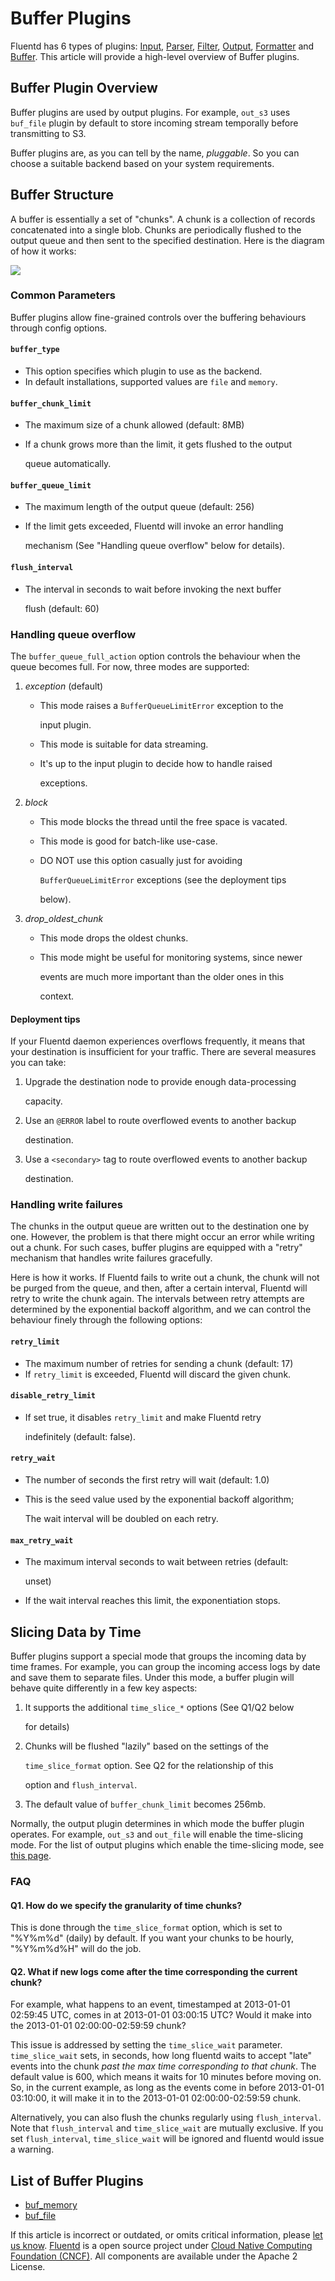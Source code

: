 # Buffer Plugins

Fluentd has 6 types of plugins: [Input](../input/), [Parser](../parser/), [Filter](../filter/), [Output](../output/), [Formatter](../formatter/) and [Buffer](./). This article will provide a high-level overview of Buffer plugins.

## Buffer Plugin Overview

Buffer plugins are used by output plugins. For example, `out_s3` uses `buf_file` plugin by default to store incoming stream temporally before transmitting to S3.

Buffer plugins are, as you can tell by the name, _pluggable_. So you can choose a suitable backend based on your system requirements.

## Buffer Structure

A buffer is essentially a set of "chunks". A chunk is a collection of records concatenated into a single blob. Chunks are periodically flushed to the output queue and then sent to the specified destination. Here is the diagram of how it works:

[![](../.gitbook/assets/buffer-internal-and-parameters%20%281%29.png)](https://github.com/fluent/fluentd-docs-gitbook/tree/a50cb1d564e1285c59b91c7fade2bf80f05394ce/images/buffer-internal-and-parameters.png)

### Common Parameters

Buffer plugins allow fine-grained controls over the buffering behaviours through config options.

#### `buffer_type`

* This option specifies which plugin to use as the backend.
* In default installations, supported values are `file` and `memory`.

#### `buffer_chunk_limit`

* The maximum size of a chunk allowed \(default: 8MB\)
* If a chunk grows more than the limit, it gets flushed to the output

  queue automatically.

#### `buffer_queue_limit`

* The maximum length of the output queue \(default: 256\)
* If the limit gets exceeded, Fluentd will invoke an error handling

  mechanism \(See "Handling queue overflow" below for details\).

#### `flush_interval`

* The interval in seconds to wait before invoking the next buffer

  flush \(default: 60\)

### Handling queue overflow

The `buffer_queue_full_action` option controls the behaviour when the queue becomes full. For now, three modes are supported:

1. _exception_ \(default\)
   * This mode raises a `BufferQueueLimitError` exception to the

     input plugin.

   * This mode is suitable for data streaming.
   * It's up to the input plugin to decide how to handle raised

     exceptions.
2. _block_
   * This mode blocks the thread until the free space is vacated.
   * This mode is good for batch-like use-case.
   * DO NOT use this option casually just for avoiding

     `BufferQueueLimitError` exceptions \(see the deployment tips

     below\).
3. _drop\_oldest\_chunk_
   * This mode drops the oldest chunks.
   * This mode might be useful for monitoring systems, since newer

     events are much more important than the older ones in this

     context.

#### Deployment tips

If your Fluentd daemon experiences overflows frequently, it means that your destination is insufficient for your traffic. There are several measures you can take:

1. Upgrade the destination node to provide enough data-processing

   capacity.

2. Use an `@ERROR` label to route overflowed events to another backup

   destination.

3. Use a `<secondary>` tag to route overflowed events to another backup

   destination.

### Handling write failures

The chunks in the output queue are written out to the destination one by one. However, the problem is that there might occur an error while writing out a chunk. For such cases, buffer plugins are equipped with a "retry" mechanism that handles write failures gracefully.

Here is how it works. If Fluentd fails to write out a chunk, the chunk will not be purged from the queue, and then, after a certain interval, Fluentd will retry to write the chunk again. The intervals between retry attempts are determined by the exponential backoff algorithm, and we can control the behaviour finely through the following options:

#### `retry_limit`

* The maximum number of retries for sending a chunk \(default: 17\)
* If `retry_limit` is exceeded, Fluentd will discard the given chunk.

#### `disable_retry_limit`

* If set true, it disables `retry_limit` and make Fluentd retry

  indefinitely \(default: false\).

#### `retry_wait`

* The number of seconds the first retry will wait \(default: 1.0\)
* This is the seed value used by the exponential backoff algorithm;

  The wait interval will be doubled on each retry.

#### `max_retry_wait`

* The maximum interval seconds to wait between retries \(default:

  unset\)

* If the wait interval reaches this limit, the exponentiation stops.

## Slicing Data by Time

Buffer plugins support a special mode that groups the incoming data by time frames. For example, you can group the incoming access logs by date and save them to separate files. Under this mode, a buffer plugin will behave quite differently in a few key aspects:

1. It supports the additional `time_slice_*` options \(See Q1/Q2 below

   for details\)

2. Chunks will be flushed "lazily" based on the settings of the

   `time_slice_format` option. See Q2 for the relationship of this

   option and `flush_interval`.

3. The default value of `buffer_chunk_limit` becomes 256mb.

Normally, the output plugin determines in which mode the buffer plugin operates. For example, `out_s3` and `out_file` will enable the time-slicing mode. For the list of output plugins which enable the time-slicing mode, see [this page](../output/#list-of-time-sliced-output-plugins).

### FAQ

#### Q1. How do we specify the granularity of time chunks?

This is done through the `time_slice_format` option, which is set to "%Y%m%d" \(daily\) by default. If you want your chunks to be hourly, "%Y%m%d%H" will do the job.

#### Q2. What if new logs come after the time corresponding the current chunk?

For example, what happens to an event, timestamped at 2013-01-01 02:59:45 UTC, comes in at 2013-01-01 03:00:15 UTC? Would it make into the 2013-01-01 02:00:00-02:59:59 chunk?

This issue is addressed by setting the `time_slice_wait` parameter. `time_slice_wait` sets, in seconds, how long fluentd waits to accept "late" events into the chunk _past the max time corresponding to that chunk_. The default value is 600, which means it waits for 10 minutes before moving on. So, in the current example, as long as the events come in before 2013-01-01 03:10:00, it will make it in to the 2013-01-01 02:00:00-02:59:59 chunk.

Alternatively, you can also flush the chunks regularly using `flush_interval`. Note that `flush_interval` and `time_slice_wait` are mutually exclusive. If you set `flush_interval`, `time_slice_wait` will be ignored and fluentd would issue a warning.

## List of Buffer Plugins

* [buf\_memory](memory.md)
* [buf\_file](file.md)

If this article is incorrect or outdated, or omits critical information, please [let us know](https://github.com/fluent/fluentd-docs-gitbook/issues?state=open). [Fluentd](http://www.fluentd.org/) is a open source project under [Cloud Native Computing Foundation \(CNCF\)](https://cncf.io/). All components are available under the Apache 2 License.

